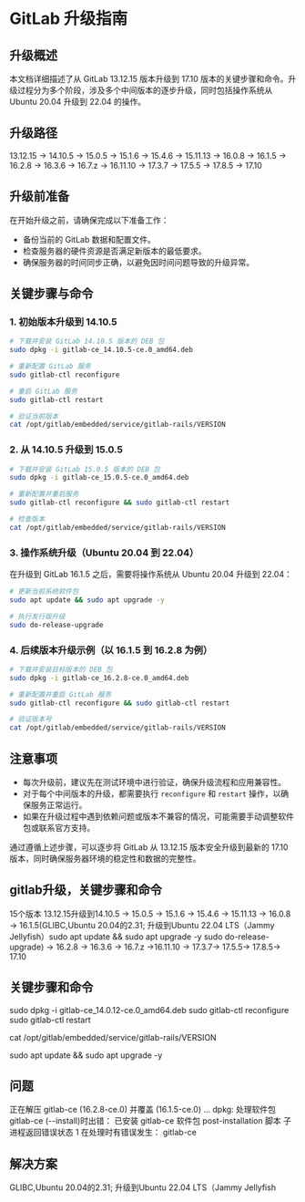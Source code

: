 # GitLab 升级指南

## 升级概述
本文档详细描述了从 GitLab 13.12.15 版本升级到 17.10 版本的关键步骤和命令。升级过程分为多个阶段，涉及多个中间版本的逐步升级，同时包括操作系统从 Ubuntu 20.04 升级到 22.04 的操作。

## 升级路径
13.12.15 → 14.10.5 → 15.0.5 → 15.1.6 → 15.4.6 → 15.11.13 → 16.0.8 → 16.1.5 → 16.2.8 → 16.3.6 → 16.7.z → 16.11.10 → 17.3.7 → 17.5.5 → 17.8.5 → 17.10

## 升级前准备
在开始升级之前，请确保完成以下准备工作：
- 备份当前的 GitLab 数据和配置文件。
- 检查服务器的硬件资源是否满足新版本的最低要求。
- 确保服务器的时间同步正确，以避免因时间问题导致的升级异常。

## 关键步骤与命令

### 1. 初始版本升级到 14.10.5
```bash
# 下载并安装 GitLab 14.10.5 版本的 DEB 包
sudo dpkg -i gitlab-ce_14.10.5-ce.0_amd64.deb

# 重新配置 GitLab 服务
sudo gitlab-ctl reconfigure

# 重启 GitLab 服务
sudo gitlab-ctl restart

# 验证当前版本
cat /opt/gitlab/embedded/service/gitlab-rails/VERSION
```

### 2. 从 14.10.5 升级到 15.0.5
```bash
# 下载并安装 GitLab 15.0.5 版本的 DEB 包
sudo dpkg -i gitlab-ce_15.0.5-ce.0_amd64.deb

# 重新配置并重启服务
sudo gitlab-ctl reconfigure && sudo gitlab-ctl restart

# 检查版本
cat /opt/gitlab/embedded/service/gitlab-rails/VERSION
```

### 3. 操作系统升级（Ubuntu 20.04 到 22.04）
在升级到 GitLab 16.1.5 之后，需要将操作系统从 Ubuntu 20.04 升级到 22.04：
```bash
# 更新当前系统软件包
sudo apt update && sudo apt upgrade -y

# 执行发行版升级
sudo do-release-upgrade
```

### 4. 后续版本升级示例（以 16.1.5 到 16.2.8 为例）
```bash
# 下载并安装目标版本的 DEB 包
sudo dpkg -i gitlab-ce_16.2.8-ce.0_amd64.deb

# 重新配置并重启 GitLab 服务
sudo gitlab-ctl reconfigure && sudo gitlab-ctl restart

# 验证版本号
cat /opt/gitlab/embedded/service/gitlab-rails/VERSION
```

## 注意事项
- 每次升级前，建议先在测试环境中进行验证，确保升级流程和应用兼容性。
- 对于每个中间版本的升级，都需要执行 `reconfigure` 和 `restart` 操作，以确保服务正常运行。
- 如果在升级过程中遇到依赖问题或版本不兼容的情况，可能需要手动调整软件包或联系官方支持。

通过遵循上述步骤，可以逐步将 GitLab 从 13.12.15 版本安全升级到最新的 17.10 版本，同时确保服务器环境的稳定性和数据的完整性。




## gitlab升级，关键步骤和命令
15个版本
13.12.15升级到14.10.5 → 15.0.5 → 15.1.6 → 15.4.6 → 15.11.13 → 16.0.8 → 
16.1.5(GLIBC,Ubuntu 20.04的2.31; 升级到Ubuntu 22.04 LTS（Jammy Jellyfish）sudo apt update && sudo apt upgrade -y
sudo do-release-upgrade)
→ 16.2.8 → 16.3.6 → 16.7.z →16.11.10 → 17.3.7→ 17.5.5→ 17.8.5→ 17.10
## 关键步骤和命令
sudo dpkg -i gitlab-ce_14.0.12-ce.0_amd64.deb
sudo gitlab-ctl reconfigure
sudo gitlab-ctl restart

cat /opt/gitlab/embedded/service/gitlab-rails/VERSION

sudo apt update && sudo apt upgrade -y

## 问题
正在解压 gitlab-ce (16.2.8-ce.0) 并覆盖 (16.1.5-ce.0) ...
dpkg: 处理软件包 gitlab-ce (--install)时出错：
 已安装 gitlab-ce 软件包 post-installation 脚本 子进程返回错误状态 1
在处理时有错误发生：
 gitlab-ce
## 解决方案
GLIBC,Ubuntu 20.04的2.31; 升级到Ubuntu 22.04 LTS（Jammy Jellyfish






